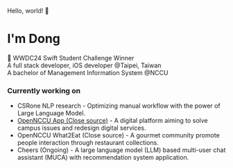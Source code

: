 
Hello, world! 👋

# I'm Dong

 WWDC24 Swift Student Challenge Winner \
A full stack developer, iOS developer @Taipei, Taiwan \
A bachelor of Management Information System @NCCU

### Currently working on

- CSRone NLP research - Optimizing manual workflow with the power of Large Language Model.
- [OpenNCCU App (Close source)](https://opennccu.com) - A digital platform aiming to solve campus issues and redesign digital services.
- OpenNCCU What2Eat (Close source) - A gourmet community promote people interaction through restaurant collections.
- Cheers (Ongoing) - A large language model (LLM) based multi-user chat assistant (MUCA) with recommendation system application.
